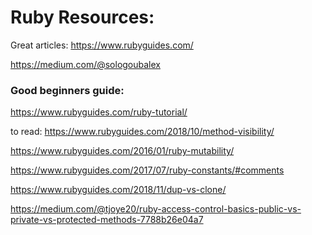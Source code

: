 # Ruby Resources:

Great articles: https://www.rubyguides.com/

https://medium.com/@sologoubalex

### Good beginners guide:
https://www.rubyguides.com/ruby-tutorial/

to read:
https://www.rubyguides.com/2018/10/method-visibility/

https://www.rubyguides.com/2016/01/ruby-mutability/

https://www.rubyguides.com/2017/07/ruby-constants/#comments

https://www.rubyguides.com/2018/11/dup-vs-clone/

https://medium.com/@tjoye20/ruby-access-control-basics-public-vs-private-vs-protected-methods-7788b26e04a7

